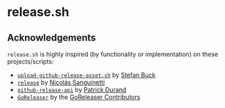 # release.sh

## Acknowledgements

`release.sh` is highly inspired (by functionality or implementation) on these
projects/scripts:

- [`upload-github-release-asset.sh`](https://gist.github.com/stefanbuck/ce788fee19ab6eb0b4447a85fc99f447) by [Stefan Buck](https://github.com/stefanbuck)
- [`release`](https://gist.github.com/foca/38d82e93e32610f5241709f8d5720156) by [Nicolás Sanguinetti](https://github.com/foca)
- [`github-release-api`](https://github.com/pgdurand/github-release-api) by [Patrick Durand](https://github.com/pgdurand)
- [`GoReleaser`](https://github.com/goreleaser/goreleaser) by the [GoReleaser Contributors](https://github.com/goreleaser/goreleaser/graphs/contributors)
